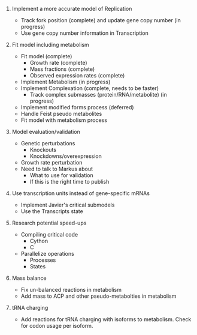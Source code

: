 
1. Implement a more accurate model of Replication
    * Track fork position (complete) and update gene copy number (in progress)
    * Use gene copy number information in Transcription

2. Fit model including metabolism
    * Fit model (complete)
        * Growth rate (complete)
        * Mass fractions (complete)
        * Observed expression rates (complete)
    * Implement Metabolism (in progress)
    * Implement Complexation (complete, needs to be faster)
        * Track complex submasses (protein/RNA/metabolite) (in progress)
    * Implement modified forms process (deferred)
    * Handle Feist pseudo metabolites
    * Fit model with metabolism process

3. Model evaluation/validation
    * Genetic perturbations
        * Knockouts
        * Knockdowns/overexpression
    * Growth rate perturbation
    * Need to talk to Markus about
        * What to use for validation
        * If this is the right time to publish

4. Use transcription units instead of gene-specific mRNAs
    * Implement Javier's critical submodels
    * Use the Transcripts state

5. Research potential speed-ups
    * Compiling critical code
        * Cython
        * C
    * Parallelize operations
        * Processes
        * States

6. Mass balance
	* Fix un-balanced reactions in metabolism
	* Add mass to ACP and other pseudo-metabolties in metabolism

7. tRNA charging
	* Add reactions for tRNA charging with isoforms to metabolism. Check for codon usage per isoform.